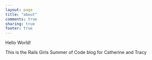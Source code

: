 ```yaml
---
layout: page
title: "about"
comments: true
sharing: true
footer: true
---
```

Hello World!

This is the Rails Girls Summer of Code blog for Catherine and Tracy
